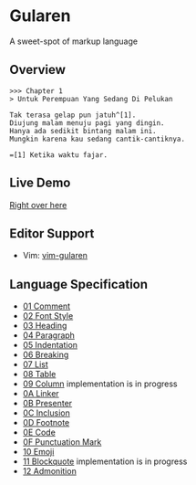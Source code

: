 # Gularen
A sweet-spot of markup language

## Overview
~~~ gr
>>> Chapter 1
> Untuk Perempuan Yang Sedang Di Pelukan

Tak terasa gelap pun jatuh^[1].
Diujung malam menuju pagi yang dingin.
Hanya ada sedikit bintang malam ini.
Mungkin karena kau sedang cantik-cantiknya.

=[1] Ketika waktu fajar.
~~~

## Live Demo
[Right over here](https://noorwach.id/gularen/editor/)

## Editor Support
- Vim: [vim-gularen](https://github.com/noorwachid/vim-gularen)

## Language Specification
- [01 Comment](spec/01-comment.gr)
- [02 Font Style](spec/02-font-style.gr)
- [03 Heading](spec/03-heading.gr)
- [04 Paragraph](spec/04-paragraph.gr)
- [05 Indentation](spec/05-indentation.gr)
- [06 Breaking](spec/06-breaking.gr)
- [07 List](spec/07-list.gr)
- [08 Table](spec/08-table.gr)
- [09 Column](spec/09-column.gr) implementation is in progress
- [0A Linker](spec/0A-linker.gr)
- [0B Presenter](spec/0B-presenter.gr)
- [0C Inclusion](spec/0C-inclusion.gr)
- [0D Footnote](spec/0D-footnote.gr)
- [0E Code](spec/0E-code.gr)
- [0F Punctuation Mark](spec/0F-punctuation-mark.gr)
- [10 Emoji](spec/10-emoji.gr)
- [11 Blockquote](spec/11-blockquote.gr) implementation is in progress
- [12 Admonition](spec/12-admonition.gr)
